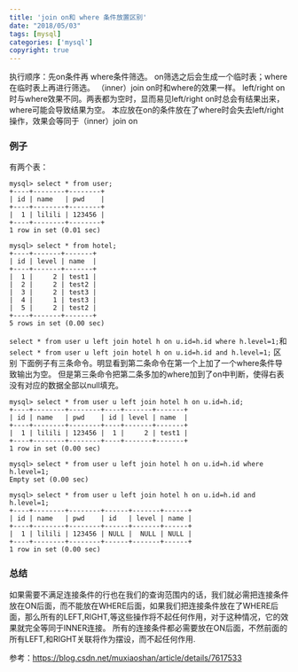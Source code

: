 ```yaml
---
title: 'join on和 where 条件放置区别'
date: "2018/05/03"
tags: [mysql]
categories: ['mysql']
copyright: true
---
```

执行顺序：先on条件再 where条件筛选。
on筛选之后会生成一个临时表；where在临时表上再进行筛选。
（inner）join on时和where的效果一样。
left/right on时与where效果不同。两表都为空时，显而易见left/right on时总会有结果出来，where可能会导致结果为空。
本应放在on的条件放在了where时会失去left/right操作，效果会等同于（inner）join on
### 例子
有两个表：
```mysql
mysql> select * from user;
+----+--------+--------+
| id | name   | pwd    |
+----+--------+--------+
|  1 | lilili | 123456 |
+----+--------+--------+
1 row in set (0.01 sec)

mysql> select * from hotel;
+----+-------+-------+
| id | level | name  |
+----+-------+-------+
|  1 |     2 | test1 |
|  2 |     2 | test2 |
|  3 |     2 | test3 |
|  4 |     1 | test3 |
|  5 |     2 | test2 |
+----+-------+-------+
5 rows in set (0.00 sec)
```
`select * from user u left join hotel h on u.id=h.id where h.level=1;`和
`select * from user u left join hotel h on u.id=h.id and h.level=1;`  区别
下面例子有三条命令。明显看到第二条命令在第一个上加了一个where条件导致输出为空。
但是第三条命令把第二条多加的where加到了on中判断，使得右表没有对应的数据全部以null填充。
```mysql
mysql> select * from user u left join hotel h on u.id=h.id;
+----+--------+--------+----+-------+-------+
| id | name   | pwd    | id | level | name  |
+----+--------+--------+----+-------+-------+
|  1 | lilili | 123456 |  1 |     2 | test1 |
+----+--------+--------+----+-------+-------+
1 row in set (0.00 sec)

mysql> select * from user u left join hotel h on u.id=h.id where h.level=1;
Empty set (0.00 sec)

mysql> select * from user u left join hotel h on u.id=h.id and h.level=1;
+----+--------+--------+------+-------+------+
| id | name   | pwd    | id   | level | name |
+----+--------+--------+------+-------+------+
|  1 | lilili | 123456 | NULL |  NULL | NULL |
+----+--------+--------+------+-------+------+
1 row in set (0.00 sec)
```
### 总结
如果需要不满足连接条件的行也在我们的查询范围内的话，我们就必需把连接条件放在ON后面，而不能放在WHERE后面，如果我们把连接条件放在了WHERE后面，那么所有的LEFT,RIGHT,等这些操作将不起任何作用，对于这种情况，它的效果就完全等同于INNER连接。
所有的连接条件都必需要放在ON后面，不然前面的所有LEFT,和RIGHT关联将作为摆设，而不起任何作用.

参考：https://blog.csdn.net/muxiaoshan/article/details/7617533